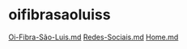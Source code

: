 # oifibrasaoluiss
[Oi-Fibra-São-Luis.md](https://github.com/luanderson23/oifibrasaoluisma/files/10221580/Oi-Fibra-Sao-Luis.md)
[Redes-Sociais.md](https://github.com/luanderson23/oifibrasaoluisma/files/10221581/Redes-Sociais.md)
[Home.md](https://github.com/luanderson23/oifibrasaoluisma/files/10221582/Home.md)
